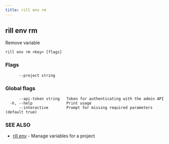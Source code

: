 ```yaml
---
title: rill env rm
---
```

## rill env rm

Remove variable

```
rill env rm <key> [flags]
```

### Flags

```
      --project string   
```

### Global flags

```
      --api-token string   Token for authenticating with the admin API
  -h, --help               Print usage
      --interactive        Prompt for missing required parameters (default true)
```

### SEE ALSO

* [rill env](env.md)	 - Manage variables for a project

